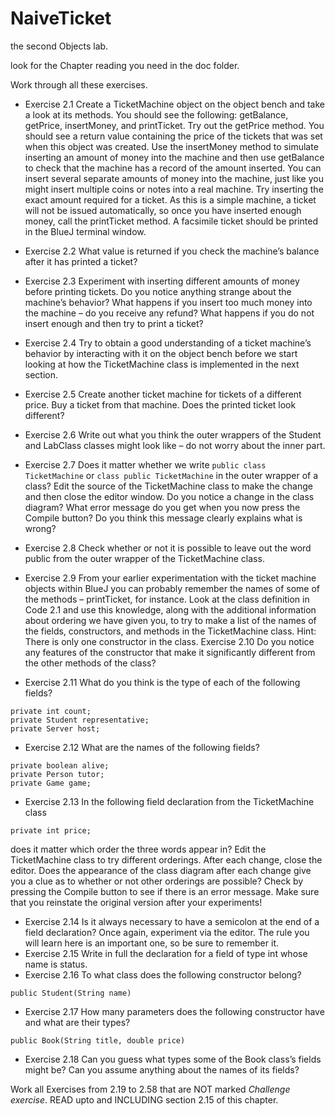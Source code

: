 # NaiveTicket

the second Objects lab.

look for the Chapter reading you need in the doc folder.

Work through all these exercises.

* Exercise 2.1 Create a TicketMachine object on the object bench and take a look
at its methods. You should see the following: getBalance, getPrice, insertMoney,
and printTicket. Try out the getPrice method. You should see a return value containing
the price of the tickets that was set when this object was created. Use the
insertMoney method to simulate inserting an amount of money into the machine and
then use getBalance to check that the machine has a record of the amount inserted.
You can insert several separate amounts of money into the machine, just like you might
insert multiple coins or notes into a real machine. Try inserting the exact amount
required for a ticket. As this is a simple machine, a ticket will not be issued automatically,
so once you have inserted enough money, call the printTicket method. A
facsimile ticket should be printed in the BlueJ terminal window.
* Exercise 2.2 What value is returned if you check the machine’s balance after it
has printed a ticket?
* Exercise 2.3 Experiment with inserting different amounts of money before printing
tickets. Do you notice anything strange about the machine’s behavior? What happens
if you insert too much money into the machine – do you receive any refund? What
happens if you do not insert enough and then try to print a ticket?
* Exercise 2.4 Try to obtain a good understanding of a ticket machine’s behavior by
interacting with it on the object bench before we start looking at how the
TicketMachine class is implemented in the next section.
* Exercise 2.5 Create another ticket machine for tickets of a different price. Buy a
ticket from that machine. Does the printed ticket look different?

* Exercise 2.6 Write out what you think the outer wrappers of the Student and
LabClass classes might look like – do not worry about the inner part.
* Exercise 2.7 Does it matter whether we write
`public class TicketMachine`
or
`class public TicketMachine`
in the outer wrapper of a class? Edit the source of the TicketMachine class to
make the change and then close the editor window. Do you notice a change in the
class diagram?
What error message do you get when you now press the Compile button? Do you think
this message clearly explains what is wrong?
* Exercise 2.8 Check whether or not it is possible to leave out the word public
from the outer wrapper of the TicketMachine class.

* Exercise 2.9 From your earlier experimentation with the ticket machine objects
within BlueJ you can probably remember the names of some of the methods –
printTicket, for instance. Look at the class definition in Code 2.1 and use this
knowledge, along with the additional information about ordering we have given you,
to try to make a list of the names of the fields, constructors, and methods in the
TicketMachine class. Hint: There is only one constructor in the class.
Exercise 2.10 Do you notice any features of the constructor that make it significantly
different from the other methods of the class?

* Exercise 2.11 What do you think is the type of each of the following fields?
```
private int count;
private Student representative;
private Server host;
```
* Exercise 2.12 What are the names of the following fields?
```
private boolean alive;
private Person tutor;
private Game game;
```
* Exercise 2.13 In the following field declaration from the TicketMachine class
```
private int price;
```
does it matter which order the three words appear in? Edit the TicketMachine class to
try different orderings. After each change, close the editor. Does the appearance of the
class diagram after each change give you a clue as to whether or not other orderings are
possible? Check by pressing the Compile button to see if there is an error message.
Make sure that you reinstate the original version after your experiments!
* Exercise 2.14 Is it always necessary to have a semicolon at the end of a field declaration?
Once again, experiment via the editor. The rule you will learn here is an
important one, so be sure to remember it.
* Exercise 2.15 Write in full the declaration for a field of type int whose name is
status.
* Exercise 2.16 To what class does the following constructor belong?
```
public Student(String name)
```
* Exercise 2.17 How many parameters does the following constructor have and what are their types?
```
public Book(String title, double price)
```
* Exercise 2.18 Can you guess what types some of the Book class’s fields might be? Can you assume anything about the names of its fields?

Work all Exercises from 2.19 to 2.58 that are NOT marked *Challenge exercise*.
READ upto and INCLUDING section 2.15 of this chapter.